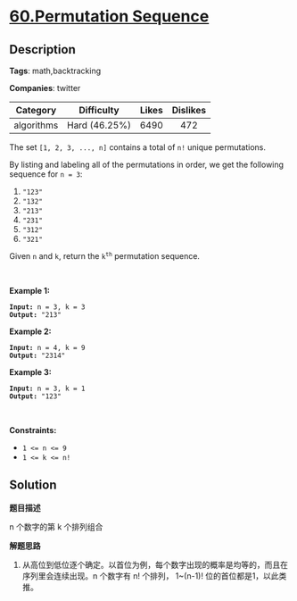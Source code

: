 # [60.Permutation Sequence](https://leetcode.com/problems/permutation-sequence/description/)

## Description

**Tags**: math,backtracking

**Companies**: twitter

| Category | Difficulty | Likes | Dislikes |
| :------: | :--------: | :---: | :------: |
| algorithms | Hard (46.25%) | 6490 | 472 |

<p>The set <code>[1, 2, 3, ...,&nbsp;n]</code> contains a total of <code>n!</code> unique permutations.</p>
<p>By listing and labeling all of the permutations in order, we get the following sequence for <code>n = 3</code>:</p>
<ol>
  <li><code>&quot;123&quot;</code></li>
  <li><code>&quot;132&quot;</code></li>
  <li><code>&quot;213&quot;</code></li>
  <li><code>&quot;231&quot;</code></li>
  <li><code>&quot;312&quot;</code></li>
  <li><code>&quot;321&quot;</code></li>
</ol>
<p>Given <code>n</code> and <code>k</code>, return the <code>k<sup>th</sup></code> permutation sequence.</p>
<p>&nbsp;</p>
<p><strong class="example">Example 1:</strong></p>
<pre><code><strong>Input:</strong> n = 3, k = 3
<strong>Output:</strong> "213"</code></pre><p><strong class="example">Example 2:</strong></p>
<pre><code><strong>Input:</strong> n = 4, k = 9
<strong>Output:</strong> "2314"</code></pre><p><strong class="example">Example 3:</strong></p>
<pre><code><strong>Input:</strong> n = 3, k = 1
<strong>Output:</strong> "123"</code></pre>
<p>&nbsp;</p>
<p><strong>Constraints:</strong></p>
<ul>
  <li><code>1 &lt;= n &lt;= 9</code></li>
  <li><code>1 &lt;= k &lt;= n!</code></li>
</ul>

## Solution

**题目描述**

n 个数字的第 k 个排列组合

**解题思路**

1. 从高位到低位逐个确定。以首位为例，每个数字出现的概率是均等的，而且在序列里会连续出现。n 个数字有 n! 个排列， 1~(n-1)! 位的首位都是1，以此类推。

